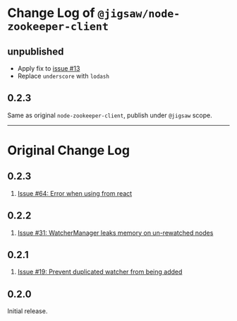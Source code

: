 # Change Log of `@jigsaw/node-zookeeper-client`

## unpublished

- Apply fix to [issue #13](https://github.com/alexguan/node-zookeeper-client/issues/13)
- Replace `underscore` with `lodash`

## 0.2.3

Same as original `node-zookeeper-client`, publish under `@jigsaw` scope.

----

# Original Change Log

## 0.2.3

1. [Issue #64: Error when using from react](https://github.com/alexguan/node-zookeeper-client/issues/64)

## 0.2.2

1. [Issue #31: WatcherManager leaks memory on un-rewatched nodes](https://github.com/alexguan/node-zookeeper-client/issues/31)

## 0.2.1

1. [Issue #19: Prevent duplicated watcher from being added](https://github.com/alexguan/node-zookeeper-client/pull/19)

## 0.2.0

Initial release.
